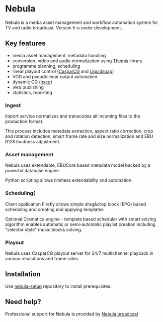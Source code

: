 Nebula
======

Nebula is a media asset management and workflow automation system for TV and radio broadcast. Version 5 is under development.

Key features
------------

 - media asset management, metadata handling
 - conversion, video and audio normalization using [Themis](https://github.com/martastain/themis) library
 - programme planning, scheduling
 - linear playout control ([CasparCG](http://www.casparcg.com) and [Liquidsoap](http://liquidsoap.fm))
 - VOD and pseudolinear output automation
 - dynamic CG ([nxcg](https://github.com/martastain/nxcg))
 - web publishing
 - statistics, reporting

### Ingest

Import service normalizes and transcodes all incoming files to the production format.

This process includes metadata extraction, aspect ratio correction, crop and rotation detection, smart frame rate and size normalization and EBU R128 loudness adjustment.

### Asset management

Nebula uses extendable, EBUCore based metadata model backed by a powerful database engine.

Python scripting allows limitless extendability and automation.

### Scheduling(

Client application Firefly allows simple drag&drop block (EPG) based scheduling and creating and applying templates

Optional Dramatica engine - template based scheduler with smart solving algorithm enables automatic or semi-automatic playlist creation including "selector style" music blocks solving.

### Playout

Nebula uses CasparCG playout server for 24/7 multichannel playback in various resolutions and frame rates.

Installation
------------

Use [nebula-setup](https://github.com/immstudios/nebula-setup) repository to install prerequisites.

Need help?
----------

Professional support for Nebula is provided by [Nebula broadcast](http://nebulabroadcast.com)
